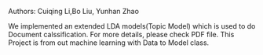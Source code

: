 Authors: Cuiqing Li,Bo Liu, Yunhan Zhao

We implemented an extended LDA models(Topic Model) which is used to do Document calssification. 
For more details, please check PDF file. This Project is from out machine learning with Data to Model class. 